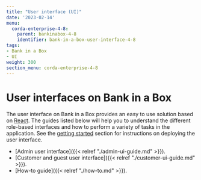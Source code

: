 ```yaml
---
title: "User interface (UI)"
date: '2023-02-14'
menu:
  corda-enterprise-4-8:
    parent: bankinabox-4-8
    identifier: bank-in-a-box-user-interface-4-8
tags:
- Bank in a Box
- UI
weight: 300
section_menu: corda-enterprise-4-8
---
```


# User interfaces on Bank in a Box

The user interface on Bank in a Box provides an easy to use solution based on [React](https://reactjs.org/). The guides listed below will help you to understand the different role-based interfaces and how to perform a variety of tasks in the application. See the [getting started](../getting-started.html#deployment) section for instructions on deploying the user interface.

* [Admin user interface]({{< relref "./admin-ui-guide.md" >}}).
* [Customer and guest user interface]({{< relref "./customer-ui-guide.md" >}}).
* [How-to guide]({{< relref "./how-to.md" >}}).
